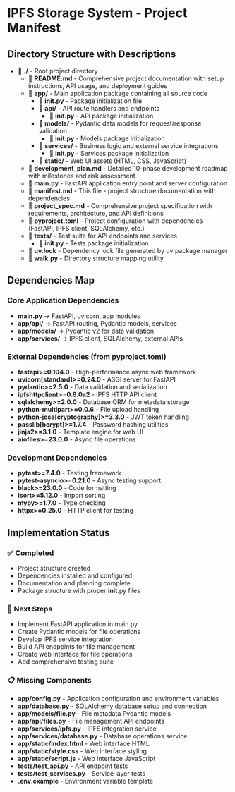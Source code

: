 # IPFS Storage System - Project Manifest

## Directory Structure with Descriptions

- 📁 **./** - Root project directory
  - 📄 **README.md** - Comprehensive project documentation with setup instructions, API usage, and deployment guides
  - 📁 **app/** - Main application package containing all source code
    - 📄 **__init__.py** - Package initialization file
    - 📁 **api/** - API route handlers and endpoints
      - 📄 **__init__.py** - API package initialization
    - 📁 **models/** - Pydantic data models for request/response validation
      - 📄 **__init__.py** - Models package initialization
    - 📁 **services/** - Business logic and external service integrations
      - 📄 **__init__.py** - Services package initialization
    - 📁 **static/** - Web UI assets (HTML, CSS, JavaScript)
  - 📄 **development_plan.md** - Detailed 10-phase development roadmap with milestones and risk assessment
  - 📄 **main.py** - FastAPI application entry point and server configuration
  - 📄 **manifest.md** - This file - project structure documentation with dependencies
  - 📄 **project_spec.md** - Comprehensive project specification with requirements, architecture, and API definitions
  - 📄 **pyproject.toml** - Project configuration with dependencies (FastAPI, IPFS client, SQLAlchemy, etc.)
  - 📁 **tests/** - Test suite for API endpoints and services
    - 📄 **__init__.py** - Tests package initialization
  - 📄 **uv.lock** - Dependency lock file generated by uv package manager
  - 📄 **walk.py** - Directory structure mapping utility

## Dependencies Map

### Core Application Dependencies
- **main.py** → FastAPI, uvicorn, app modules
- **app/api/** → FastAPI routing, Pydantic models, services
- **app/models/** → Pydantic v2 for data validation
- **app/services/** → IPFS client, SQLAlchemy, external APIs

### External Dependencies (from pyproject.toml)
- **fastapi>=0.104.0** - High-performance async web framework
- **uvicorn[standard]>=0.24.0** - ASGI server for FastAPI
- **pydantic>=2.5.0** - Data validation and serialization
- **ipfshttpclient>=0.8.0a2** - IPFS HTTP API client
- **sqlalchemy>=2.0.0** - Database ORM for metadata storage
- **python-multipart>=0.0.6** - File upload handling
- **python-jose[cryptography]>=3.3.0** - JWT token handling
- **passlib[bcrypt]>=1.7.4** - Password hashing utilities
- **jinja2>=3.1.0** - Template engine for web UI
- **aiofiles>=23.0.0** - Async file operations

### Development Dependencies
- **pytest>=7.4.0** - Testing framework
- **pytest-asyncio>=0.21.0** - Async testing support
- **black>=23.0.0** - Code formatting
- **isort>=5.12.0** - Import sorting
- **mypy>=1.7.0** - Type checking
- **httpx>=0.25.0** - HTTP client for testing

## Implementation Status

### ✅ Completed
- Project structure created
- Dependencies installed and configured
- Documentation and planning complete
- Package structure with proper __init__.py files

### 🔄 Next Steps
- Implement FastAPI application in main.py
- Create Pydantic models for file operations
- Develop IPFS service integration
- Build API endpoints for file management
- Create web interface for file operations
- Add comprehensive testing suite

### 📋 Missing Components
- **app/config.py** - Application configuration and environment variables
- **app/database.py** - SQLAlchemy database setup and connection
- **app/models/file.py** - File metadata Pydantic models
- **app/api/files.py** - File management API endpoints
- **app/services/ipfs.py** - IPFS integration service
- **app/services/database.py** - Database operations service
- **app/static/index.html** - Web interface HTML
- **app/static/style.css** - Web interface styling
- **app/static/script.js** - Web interface JavaScript
- **tests/test_api.py** - API endpoint tests
- **tests/test_services.py** - Service layer tests
- **.env.example** - Environment variable template
